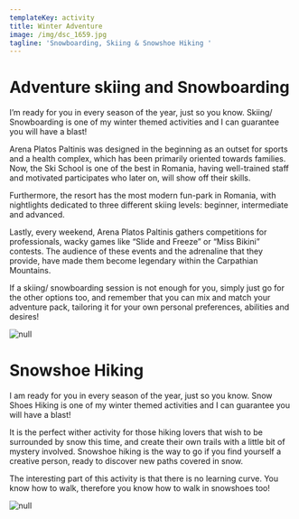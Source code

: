 ```yaml
---
templateKey: activity
title: Winter Adventure
image: /img/dsc_1659.jpg
tagline: 'Snowboarding, Skiing & Snowshoe Hiking '
---
```

# Adventure skiing and Snowboarding

I’m ready for you in every season of the year, just so you know. Skiing/ Snowboarding is one of my winter themed activities and I can guarantee you will have a blast! 

Arena Platos Paltinis was designed in the beginning as an outset for sports and a health complex, which has been primarily oriented towards families. Now, the Ski School is one of the best in Romania, having well-trained staff and motivated participates who later on, will show off their skills. 

Furthermore, the resort has the most modern fun-park in Romania, with nightlights dedicated to three different skiing levels: beginner, intermediate and advanced. 

Lastly, every weekend, Arena Platos Paltinis gathers competitions for professionals, wacky games like “Slide and Freeze” or “Miss Bikini” contests. The audience of these events and the adrenaline that they provide, have made them become legendary within the Carpathian Mountains. 

If a skiing/ snowboarding session is not enough for you, simply just go for the other options too, and remember that you can mix and match your adventure pack, tailoring it for your own personal preferences, abilities and desires! 

![null](/img/7a426fc62b.jpg)

# Snowshoe Hiking

I am ready for you in every season of the year, just so you know. Snow Shoes Hiking is one of my winter themed activities and I can guarantee you will have a blast!

It is the perfect wither activity for those hiking lovers that wish to be surrounded by snow this time, and create their own trails with a little bit of mystery involved. Snowshoe hiking is the way to go if you find yourself a creative person, ready to discover new paths covered in snow. 

The interesting part of this activity is that there is no learning curve. You know how to walk, therefore you know how to walk in snowshoes too!

![null](/img/dsc_0444.jpg)
